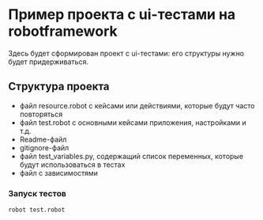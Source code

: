 # Пример проекта с ui-тестами на robotframework

Здесь будет сформирован проект с ui-тестами: его структуры нужно будет придерживаться. 

## Структура проекта 
- файл resource.robot с кейсами или действиями, которые будут часто повторяться
- файл test.robot с основными кейсами приложения, настройками и т.д.
- Readme-файл
- gitignore-файл
- файл test_variables.py, содержащий список переменных, которые будут использоваться в тестах
- файл с зависимостями

### Запуск тестов
```robot test.robot```

